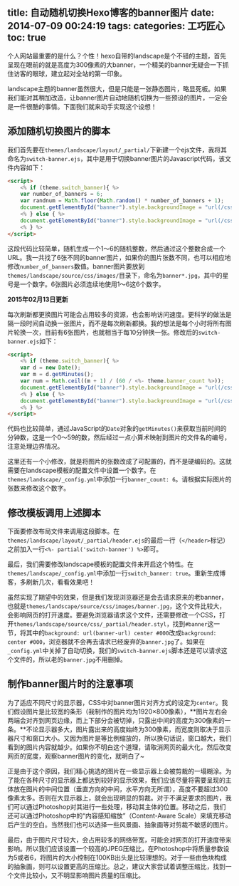 title: 自动随机切换Hexo博客的banner图片
date: 2014-07-09 00:24:19
tags:
categories: 工巧匠心
toc: true
---

个人网站最重要的是什么？个性！hexo自带的landscape是个不错的主题，首先呈现在眼前的就是高度为300像素的大banner，一个精美的banner无疑会一下抓住访客的眼球，建立起对全站的第一印象。

landscape主题的banner虽然很大，但是只能是一张静态图片，略显死板。如果我们能对其稍加改造，让banner图片自动地随机切换为一些预设的图片，一定会是一件很酷的事情。下面我们就来动手实现这个设想！

<!--more-->

## 添加随机切换图片的脚本

我们首先要在`themes/landscape/layout/_partial/`下新建一个ejs文件，我将其命名为`switch-banner.ejs`，其中是用于切换banner图片的Javascript代码，该文件内容如下：

```html
<script>
    <% if (theme.switch_banner){ %>
    var number_of_banners = 6;
    var randnum = Math.floor(Math.random() * number_of_banners + 1);
    document.getElementById("banner").style.backgroundImage = "url(/css/images/banner" + randnum + ".jpg)";
    <% } else { %>
    document.getElementById("banner").style.backgroundImage = "url(/css/images/banner.jpg)";
    <% } %>
</script>
```

这段代码比较简单，随机生成一个1～6的随机整数，然后通过这个整数合成一个URL。我一共找了6张不同的banner图片，如果你的图片张数不同，也可以相应地修改`number_of_banners`数值。banner图片要放到`themes/landscape/source/css/images/`目录下，命名为`banner*.jpg`，其中的星号是一个数字。6张图片必须连续地使用1～6这6个数字。

**2015年02月13日更新**

每次刷新都更换图片可能会占用较多的资源，也会影响访问速度。更科学的做法是隔一段时间自动换一张图片，而不是每次刷新都换。我的想法是每个小时将所有图片轮换一次，目前有6张图片，也就相当于每10分钟换一张。修改后的`switch-banner.ejs`如下：

```html
<script>
    <% if (theme.switch_banner){ %>
    var d = new Date();
    var m = d.getMinutes();
    var num = Math.ceil((m + 1) / (60 / <%- theme.banner_count %>));
    document.getElementById("banner").style.backgroundImage = "url(/css/images/banner" + num + ".jpg)";
    <% } else { %>
    document.getElementById("banner").style.backgroundImage = "url(/css/images/banner.jpg)";
    <% } %>
</script>
```

代码也比较简单，通过JavaScript的`Date`对象的`getMinutes()`来获取当前时间的分钟数，这是一个0～59的数，然后经过一点小算术映射到图片的文件名的编号，注意处理边界情况。

这里还有一个小修改，就是将图片的张数改成了可配置的，而不是硬编码的。这就需要在landscape模板的配置文件中设置一个数字。在`themes/landscape/_config.yml`中添加一行`banner_count: 6`。请根据实际图片的张数来修改这个数字。

## 修改模板调用上述脚本

下面要修改布局文件来调用这段脚本。在`themes/landscape/layout/_partial/header.ejs`的最后一行（`</header>`标记）之前加入一行`<%- partial('switch-banner') %>`即可。

最后，我们需要修改landscape模板的配置文件来开启这个特性。在`themes/landscape/_config.yml`中添加一行`switch_banner: true`。重新生成博客，多刷新几次，看看效果吧！

虽然实现了期望中的效果，但是我们发现浏览器还是会去请求原来的老banner，也就是`themes/landscape/source/css/images/banner.jpg`，这个文件比较大，会影响网页的打开速度。要避免浏览器请求这个文件，还需要修改一个CSS，打开`themes/landscape/source/css/_partial/header.styl`，找到`#banner`这一节，将其中的`background: url(banner-url) center #000`改成`background: center #000`，浏览器就不会再去请求已经废弃的`banner.jpg`了。如果在`_config.yml`中关掉了自动切换，我们的`switch-banner.ejs`脚本还是可以请求这个文件的，所以老的`banner.jpg`不用删掉。

## 制作banner图片时的注意事项

为了适应不同尺寸的显示器，CSS中对banner图片对齐方式的设定为`center`。我们假设图片是比较宽的条形（我制作的图片均为1920×800像素），**图片左右会两端会对齐到网页边缘，而上下部分会被切掉，只露出中间的高度为300像素的一条。**不论显示器多大，图片露出来的高度始终为300像素，而宽度则取决于显示器尺寸和窗口大小。又因为图片是等比例缩放的，所以换句话说，窗口越大，我们看到的图片内容就越少。如果你不明白这个道理，请取消网页的最大化，然后改变网页的宽度，观察banner图片的变化，就明白了~

正是由于这个原因，我们精心挑选的图片在一些显示器上会被剪裁的一塌糊涂。为了能在各种尺寸的显示器上都达到较好的显示效果，我们应该尽量将需要呈现的主体放在图片的中间位置（垂直方向的中间，水平方向无所谓），高度不要超过300像素太多。否则在大显示器上，就会出现明显的剪裁。对于不满足要求的图片，我们可以通过Photoshop对其进行一些处理，移动其主体的位置。移动之后，我们还可以通过Photoshop中的“内容感知缩放”（Content-Aware Scale）来填充移动后产生的空白。当然我们也可以选择一些风景画、抽象画等对剪裁不敏感的图片。

最后，由于图片尺寸较大，会占用较多的网络带宽，可能会对网页的打开速度带来影响。所以我们应该设置一个较高的JPEG压缩比，在Photoshop中将质量参数设为5或者6，将图片的大小控制在100KB出头是比较理想的。对于一些由色块构成的抽象画，则可以设置更高的压缩比。总之，建议大家尝试着调整压缩比，找到一个文件比较小，又不明显影响图片质量的压缩比。

